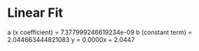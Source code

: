 
# Linear Fit

a (x coefficient) = 7.377999246619234e-09
b (constant term) = 2.044663444821083
y = 0.0000x + 2.0447
